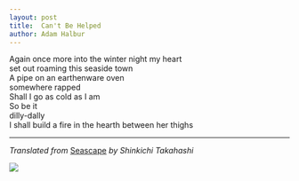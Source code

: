 ```yaml
---
layout: post
title:  Can't Be Helped
author: Adam Halbur
---
```


Again once more into the winter night my heart  
set out roaming this seaside town  
A pipe on an earthenware oven  
somewhere rapped  
Shall I go as cold as I am  
So be it  
dilly-dally  
I shall build a fire in the hearth between her thighs  

----------------------------------
*Translated from* [Seascape][sea-link] *by Shinkichi Takahashi*

![](https://c1.staticflickr.com/5/4869/46420463282_2d9268c86a_h.jpg)

[sea-link]: http://www.academia.edu/32724452/Seascape
